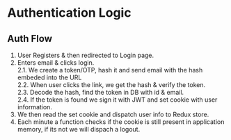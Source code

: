 # Authentication Logic

## Auth Flow

1. User Registers & then redirected to Login page.
2. Enters email & clicks login. <br />
2.1. We create a token/OTP, hash it and send email with the hash embeded into the URL<br />
2.2. When user clicks the link, we get the hash & verify the token. <br />
2.3. Decode the hash, find the token in DB with id & email. <br />
2.4. If the token is found we sign it with JWT and set cookie with user information. <br />
3. We then read the set cookie and dispatch user info to Redux store.
4. Each minute a function checks if the cookie is still present in application memory, if its not we will dispach a logout.
 